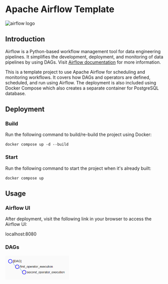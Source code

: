 # Apache Airflow Template

<img alt="airflow logo" src="https://upload.wikimedia.org/wikipedia/commons/d/de/AirflowLogo.png" width="40%" height="auto">

## Introduction
Airflow is a Python-based workflow management tool for data engineering pipelines.
It simplifies the development, deployment, and monitoring of data pipelines by using
DAGs. Visit [Airflow documentation](https://airflow.apache.org/docs/apache-airflow/stable/index.html) for more information.

This is a template project to use Apache Airflow for scheduling and monitoring workflows.
It covers how DAGs and operators are defined, scheduled, and run using Airflow.
The deployment is also included using Docker Compose which also creates a separate container
for PostgreSQL database.

## Deployment

### Build
Run the following command to build/re-build the project using Docker:
```
docker compose up -d --build
```

### Start
Run the following command to start the project when it's already built:
```
docker compose up
```

## Usage

### Airflow UI
After deployment, visit the following link in your browser to access the Airflow UI:

localhost:8080

### DAGs
<img alt="main_dag" src="./doc/main_dag.png" width="40%" height="auto">

